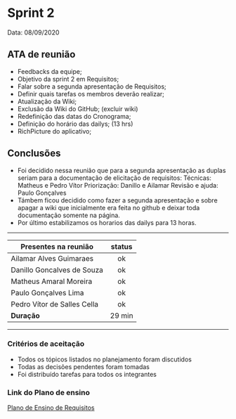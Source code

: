# Sprint 2

Data: 08/09/2020

## ATA de reunião

- Feedbacks da equipe;
- Objetivo da sprint 2 em Requisitos;
- Falar sobre a segunda apresentação de Requisitos;
- Definir quais tarefas os membros deverão realizar;
- Atualização da Wiki;
- Exclusão da Wiki do GitHub; (excluir wiki)
- Redefinição das datas do Cronograma;
- Definição do horário das dailys; (13 hrs)
- RichPicture do aplicativo;


## Conclusões

- Foi decidido nessa reunião que para a segunda apresentação as duplas seriam para a documentação de elicitação de requisitos: Técnicas: Matheus e Pedro Vítor
Priorização: Danillo e Ailamar
Revisão e ajuda: Paulo Gonçalves
- Támbem ficou decidido como fazer a segunda apresentação e sobre apagar a wiki que inicialmente era feita no github e deixar toda documentação somente na página.
- Por último estabilizamos os horarios das dailys para 13 horas.

---

| Presentes na reunião    | status |
| ----------------------- | :----: |
| Ailamar Alves Guimaraes  | ok  |
| Danillo Goncalves de Souza | ok |
| Matheus Amaral Moreira   | ok |
| Paulo Gonçalves Lima     | ok |
| Pedro Vítor de Salles Cella | ok |
| **Duração** | 29 min |

---

### Critérios de aceitação

- Todos os tópicos listados no planejamento foram discutidos
- Todas as decisões pendentes foram tomadas
- Foi distribuído tarefas para todos os integrantes

### Link do Plano de ensino

[Plano de Ensino de Requisitos](https://aprender3.unb.br/pluginfile.php/426680/mod_resource/content/2/Plano_de_Ensino%20RE%2012020TerQui.pdf)
